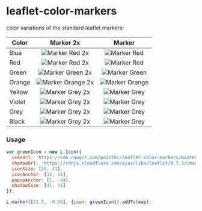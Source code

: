 leaflet-color-markers
=====================

color variations of the standard leaflet markers:

| Color | Marker 2x  | Marker  |
| ------------- |:-------------:|:-----:|
| Blue | ![Marker Red 2x](https://raw.github.com/pointhi/leaflet-color-markers/master/img/marker-icon-2x-blue.png?raw=true) | ![Marker Red](https://raw.github.com/pointhi/leaflet-color-markers/master/img/marker-icon-blue.png?raw=true) |
| Red | ![Marker Red 2x](https://raw.github.com/pointhi/leaflet-color-markers/master/img/marker-icon-2x-red.png?raw=true) | ![Marker Red](https://raw.github.com/pointhi/leaflet-color-markers/master/img/marker-icon-red.png?raw=true) |
| Green | ![Marker Green 2x](https://raw.github.com/pointhi/leaflet-color-markers/master/img/marker-icon-2x-green.png?raw=true) | ![Marker Green](https://raw.github.com/pointhi/leaflet-color-markers/master/img/marker-icon-green.png?raw=true) |
| Orange | ![Marker Orange 2x](https://raw.github.com/pointhi/leaflet-color-markers/master/img/marker-icon-2x-orange.png?raw=true) | ![Marker Orange](https://raw.github.com/pointhi/leaflet-color-markers/master/img/marker-icon-orange.png?raw=true) |
| Yellow | ![Marker Grey 2x](https://raw.github.com/pointhi/leaflet-color-markers/master/img/marker-icon-2x-yellow.png?raw=true) | ![Marker Grey](https://raw.github.com/pointhi/leaflet-color-markers/master/img/marker-icon-yellow.png?raw=true) |
| Violet | ![Marker Grey 2x](https://raw.github.com/pointhi/leaflet-color-markers/master/img/marker-icon-2x-violet.png?raw=true) | ![Marker Grey](https://raw.github.com/pointhi/leaflet-color-markers/master/img/marker-icon-violet.png?raw=true) |
| Grey | ![Marker Grey 2x](https://raw.github.com/pointhi/leaflet-color-markers/master/img/marker-icon-2x-grey.png?raw=true) | ![Marker Grey](https://raw.github.com/pointhi/leaflet-color-markers/master/img/marker-icon-grey.png?raw=true) |
| Black | ![Marker Grey 2x](https://raw.github.com/pointhi/leaflet-color-markers/master/img/marker-icon-2x-black.png?raw=true) | ![Marker Grey](https://raw.github.com/pointhi/leaflet-color-markers/master/img/marker-icon-black.png?raw=true) |

### Usage
```javascript
var greenIcon = new L.Icon({
  iconUrl: 'https://cdn.rawgit.com/pointhi/leaflet-color-markers/master/img/marker-icon-2x-green.png',
  shadowUrl: 'https://cdnjs.cloudflare.com/ajax/libs/leaflet/0.7.3/images/marker-shadow.png',
  iconSize: [25, 41],
  iconAnchor: [12, 41],
  popupAnchor: [1, -34],
  shadowSize: [41, 41]
});

L.marker([51.5, -0.09], {icon: greenIcon}).addTo(map);
```
